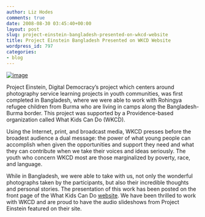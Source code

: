 ```yaml
---
author: Liz Hodes
comments: true
date: 2008-08-30 03:45:40+00:00
layout: post
slug: project-einstein-bangladesh-presented-on-wkcd-website
title: Project Einstein Bangladesh Presented on WKCD Website
wordpress_id: 797
categories:
- blog
---
```


[![image](https://s3.amazonaws.com/digidem-www/wp-content/uploads/2008/12/project-einstein-300x108.jpg)](https://s3.amazonaws.com/digidem-www/wp-content/uploads/2008/12/project-einstein.jpg)




Project Einstein, Digital Democracy’s project which centers around photography service learning projects in youth communities, was first completed in Bangladesh, where we were able to work with Rohingya refugee children from Burma who are living in camps along the Bangladesh-Burma border. This project was supported by a Providence-based organization called What Kids Can Do (WKCD).

Using the Internet, print, and broadcast media, WKCD presses before the broadest audience a dual message: the power of what young people can accomplish when given the opportunities and support they need and what they can contribute when we take their voices and ideas seriously. The youth who concern WKCD most are those marginalized by poverty, race, and language.

While in Bangladesh, we were able to take with us, not only the wonderful photographs taken by the participants, but also their incredible thoughts and personal stories. The presentation of this work has been posted on the front page of the What Kids Can Do [website](http://www.whatkidscando.org). We have been thrilled to work with WKCD and are proud to have the audio slideshows from Project Einstein featured on their site.
